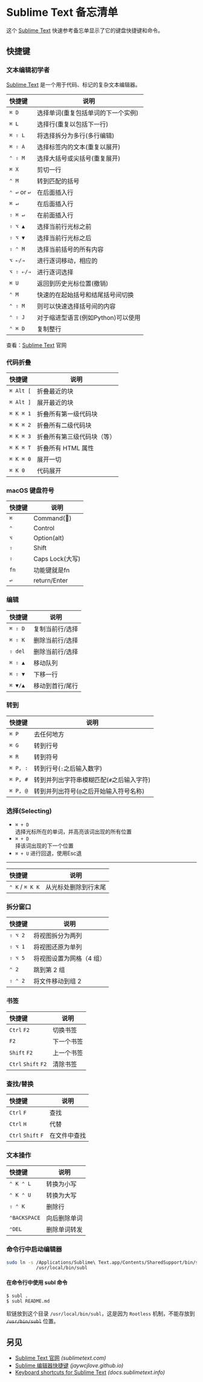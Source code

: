 
<!-- 
Source: https://github.com/jaywcjlove/reference/blob/main/docs/sublime-text.md
Retrieved on: 2025-05-12
-->

Sublime Text 备忘清单
===

这个 [Sublime Text](https://www.sublimetext.com/) 快速参考备忘单显示了它的键盘快捷键和命令。

## 快捷键

### 文本编辑初学者
<!--rehype:wrap-class=row-span-3-->

[Sublime Text](https://www.sublimetext.com/) 是一个用于代码、标记的复杂文本编辑器。

快捷键 | 说明
:- | -
`⌘ D`    | 选择单词(重复包括单词的下一个实例)
`⌘ L`    | 选择行(重复以包括下一行)
`⌘ ⇧ L`  | 将选择拆分为多行(多行编辑)
`⌘ ⇧ A`  | 选择标签内的文本(重复以展开)
`⌃ ⇧ M`  | 选择大括号或尖括号(重复展开)
`⌘ X`    | 剪切一行
`⌃ M`    | 转到匹配的括号
`⌃ ↩︎` or `↩︎`  | 在后面插入行
`⌘ ↵`     | 在后面插入行
`⇧ ⌘ ↵`   | 在前面插入行
`⇧ ⌥ ▲`   | 选择当前行光标之前
`⇧ ⌥ ▼`   | 选择当前行光标之后
`⇧ ⌃ M`   | 选择当前括号的所有内容
`⌥ ⇠/⇢`   | 进行逐词移动，相应的
`⌥ ⇧ ⇠/⇢` | 进行逐词选择
`⌘ U`     | 返回到历史光标位置(撤销)
`⌃ M`     | 快速的在起始括号和结尾括号间切换
`⌃ ⇧ M`   | 则可以快速选择括号间的内容
`⌃ ⇧ J`   | 对于缩进型语言(例如Python)可以使用
`⌃ ⌘ D`   | 复制整行
<!--rehype:className=shortcuts-->

查看：[Sublime Text](https://www.sublimetext.com/) 官网

### 代码折叠

快捷键 | 说明
:- | -
`⌘ Alt [` | 折叠最近的块
`⌘ Alt ]` | 展开最近的块
`⌘ K ⌘ 1` | 折叠所有第一级代码块
`⌘ K ⌘ 2` | 折叠所有二级代码块
`⌘ K ⌘ 3` | 折叠所有第三级代码块（等）
`⌘ K ⌘ T` | 折叠所有 HTML 属性
`⌘ K ⌘ 0` | 展开一切
`⌘ K 0`   | 代码展开
<!--rehype:className=shortcuts-->

### macOS 键盘符号

快捷键 | 说明
:- | -
`⌘`  | Command()  
`⌃`  | Control  
`⌥`  | Option(alt)  
`⇧`  | Shift  
`⇪`  | Caps Lock(大写)
`fn` | 功能键就是fn  
`↩︎`  | return/Enter
<!--rehype:className=shortcuts-->

### 编辑

快捷键 | 说明
:- | -
`⌘ ⇧ D` | 复制当前行/选择
`⌘ ⇧ K` | 删除当前行/选择
`⇧ del` | 删除当前行/选择
`⌘ ⇧ ▲` | 移动队列
`⌘ ⇧ ▼` | 下移一行
`⌘ ▼/▲`| 移动到首行/尾行
<!--rehype:className=shortcuts-->

### 转到

快捷键 | 说明
:- | -
`⌘ P`    | 去任何地方
`⌘ G`    | 转到行号
`⌘ R`    | 转到符号
`⌘ P, :` | 转到行号(`:`之后输入数字)
`⌘ P, #` | 转到并列出字符串模糊匹配(`#`之后输入字符)
`⌘ P, @` | 转到并列出符号(`@`之后开始输入符号名称)
<!--rehype:className=shortcuts-->

### 选择(Selecting)

- `⌘ + D`  
      选择光标所在的单词，并高亮该词出现的所有位置
- `⌘ + D`  
    择该词出现的下一个位置
- `⌘ + U` 进行回退，使用Esc退
<!--rehype:className=style-timeline shortcuts-->

----

快捷键 | 说明
:- | -
`⌃ K` / `⌘ K K` | 从光标处删除到行末尾
<!--rehype:className=shortcuts-->

### 拆分窗口

快捷键 | 说明
:- | -
`⇧ ⌥ 2` | 将视图拆分为两列
`⇧ ⌥ 1` | 将视图还原为单列
`⇧ ⌥ 5` | 将视图设置为网格（4 组）
`⌃ 2`   | 跳到第 2 组
`⇧ ⌃ 2` | 将文件移动到组 2
<!--rehype:className=shortcuts-->

### 书签

快捷键 | 说明
:- | -
`Ctrl` `F2`  | 切换书签
`F2`  | 下一个书签
`Shift` `F2`  | 上一个书签
`Ctrl` `Shift` `F2`  | 清除书签
<!--rehype:className=shortcuts-->

### 查找/替换

快捷键 | 说明
:- | -
`Ctrl` `F`  | 查找
`Ctrl` `H`  | 代替
`Ctrl` `Shift` `F`  | 在文件中查找
<!--rehype:className=shortcuts-->

### 文本操作

快捷键 | 说明
:- | -
`⌃ K ⌃ L`        | 转换为小写
`⌃ K ⌃ U`        | 转换为大写
`⇧ ⌃ K`          | 删除行
`⌃BACKSPACE`     | 向后删除单词
`⌃DEL`           | 删除单词转发
<!--rehype:className=shortcuts-->

### 命令行中启动编辑器
<!--rehype:wrap-class=col-span-2-->

```bash
sudo ln -s /Applications/Sublime\ Text.app/Contents/SharedSupport/bin/subl\
           /usr/local/bin/subl
```
<!--rehype:className=wrap-text -->

#### 在命令行中使用 **subl** 命令

```bash
$ subl .
$ subl README.md
```

软链放到这个目录 `/usr/local/bin/subl`，这是因为 `Rootless` 机制，不能存放到 ~~`/usr/bin/subl`~~ 位置。

另见
----

- [Sublime Text 官网](https://www.sublimetext.com/) _(sublimetext.com)_
- [Sublime 编辑器快捷键](https://jaywcjlove.github.io/handbook/Shortcuts/sublime.html) _(jaywcjlove.github.io)_
- [Keyboard shortcuts for Sublime Text](http://docs.sublimetext.info/en/latest/reference/keyboard_shortcuts_win.html) _(docs.sublimetext.info)_

